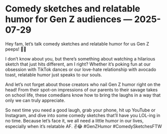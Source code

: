 # Comedy sketches and relatable humor for Gen Z audiences — 2025-07-29

Hey fam, let’s talk comedy sketches and relatable humor for us Gen Z peeps! 🤣💫

I don’t know about you, but there’s something about watching a hilarious sketch that just hits different, am I right? Whether it’s poking fun at our obsession with TikTok dances or our love-hate relationship with avocado toast, relatable humor just speaks to our souls.

And let’s not forget about those creators who nail Gen Z humor right on the head! From their spot-on impressions of our parents to their savage takes on school life, these comedians know how to bring the laughs in a way that only we can truly appreciate.

So next time you need a good laugh, grab your phone, hit up YouTube or Instagram, and dive into some comedy sketches that’ll have you LOL-ing in no time. Because let’s face it, we all need a little humor in our lives, especially when it’s relatable AF. ✌️😂 #GenZHumor #ComedySketchesFTW
